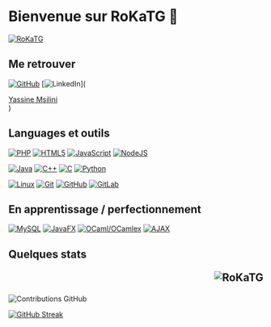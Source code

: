 # Bienvenue sur RoKaTG 👋

[![RoKaTG](https://github-profile-trophy.vercel.app/?username=RoKaTG&theme=onedark&rank=SECRET,SSS,SS,S,AAA,AA,A&no-bg=true&no-frame=true&margin-w=16)](https://github.com/ryo-ma/github-profile-trophy)

## Me retrouver

[![GitHub](https://img.shields.io/badge/-GitHub-000?&logo=GitHub&logoColor=FFF)](https://github.com/RoKaTG/)
[![LinkedIn](https://img.shields.io/badge/-LinkedIn-000?&logo=LinkedIn&logoColor=0A66C2)](<script src="https://platform.linkedin.com/badges/js/profile.js" async defer type="text/javascript"></script> <div class="badge-base LI-profile-badge" data-locale="fr_FR" data-size="medium" data-theme="dark" data-type="VERTICAL" data-vanity="yassine-msilini" data-version="v1"><a class="badge-base__link LI-simple-link" href="https://fr.linkedin.com/in/yassine-msilini?trk=profile-badge">Yassine Msilini</a></div>)

## Languages et outils

[![PHP](https://img.shields.io/badge/-PHP-000?&logo=PHP&logoColor=777BB4)](https://www.php.net)
[![HTML5](https://img.shields.io/badge/-HTML5-000?&logo=HTML5&logoColor=E34F26)](https://www.w3.org/html/)
[![JavaScript](https://img.shields.io/badge/-JavaScript-000?&logo=JavaScript&logoColor=F7DF1E)](https://developer.mozilla.org/en-US/docs/Web/JavaScript)
[![NodeJS](https://img.shields.io/badge/-NodeJS-000?&logo=nodedotjs&logoColor=success)](https://nodejs.org/en)


[![Java](https://img.shields.io/badge/-Java-000?&logo=oracle&logoColor=4479A1)](https://dev.java/)
[![C++](https://img.shields.io/badge/-C++-000?&logo=cplusplus&logoColor=#00599C)](https://isocpp.org/)
[![C](https://img.shields.io/badge/-C-000?&logo=C&logoColor=#A8B9CC)](https://www.iso.org/standard/74528.html)
[![Python](https://img.shields.io/badge/-Python-000?&logo=python&logoColor=#3776AB)](https://www.python.org/)


[![Linux](https://img.shields.io/badge/-Linux-000?&logo=Linux&logoColor=FCC624)](https://www.linux.org/)
[![Git](https://img.shields.io/badge/-Git-000?&logo=Git&logoColor=F05032)](https://git-scm.com/)
[![GitHub](https://img.shields.io/badge/-GitHub-000?&logo=GitHub&logoColor=FFF)](https://www.github.com/)
[![GitLab](https://img.shields.io/badge/-GitLab-000?&logo=GitLab&logoColor=FC6D26)](https://www.gitlab.com/)


## En apprentissage / perfectionnement

[![MySQL](https://img.shields.io/badge/-MySQL-000?&logo=MySQL&logoColor=4479A1)](https://www.mysql.com/)
[![JavaFX](https://img.shields.io/badge/-JavaFX-000?&logo=oracle&logoColor=#FF5A00)](https://openjfx.io/)
[![OCaml/OCamlex](https://img.shields.io/badge/-OCaml/OCamlex-000?&logo=ocaml&logoColor=#EC6813)](https://ocaml.org/)
[![AJAX](https://img.shields.io/badge/-AJAX-000?&logo=reactquery&logoColor=#FF4154)](https://www.w3schools.com/xml/ajax_intro.asp)

## Quelques stats  <p align="right"> <img src="https://komarev.com/ghpvc/?username=RoKaTG&label=Profile%20views&color=0e75b6&style=flat" alt="RoKaTG" /> </p>

![Contributions GitHub](https://github-readme-stats.vercel.app/api?username=RoKatG&custom_title=Contributions%20GitHub&show_icons=true&locale=fr&count_private=true&hide=stars,issues&bg_color=0d1117&hide_border=true&icon_color=52BFEA&text_color=FFF&title_color=52BFEA)

 [![GitHub Streak](https://github-readme-streak-stats.herokuapp.com?user=RoKaTG&hide_border=true&locale=fr&background=0d1117&ring=52BFEA&stroke=52BFEA&fire=52BFEA&sideNums=FFFFFF&currStreakLabel=FFFFFF&sideLabels=FFFFFF&dates=FFFFFF&currStreakNum=FFFFFF)](https://git.io/streak-stats) 
